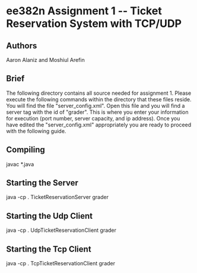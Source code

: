 ee382n Assignment 1 -- Ticket Reservation System with TCP/UDP
==============================================================

Authors
-------
Aaron Alaniz and Moshiul Arefin

Brief
-----
The following directory contains all source needed for assignment 1. Please execute the following commands within the directory that these files reside. You will find the file "server_config.xml". Open this file and you will find a server tag with the id of "grader". This is where you enter your information for execution (port number, server capacity, and ip address). Once you have edited the "server_config.xml" appropriately you are ready to proceed with the following guide.

Compiling
---------
javac *.java

Starting the Server
-------------------
java -cp . TicketReservationServer grader

Starting the Udp Client
-----------------------
java -cp . UdpTicketReservationClient grader

Starting the Tcp Client
-----------------------
java -cp . TcpTicketReservationClient grader
